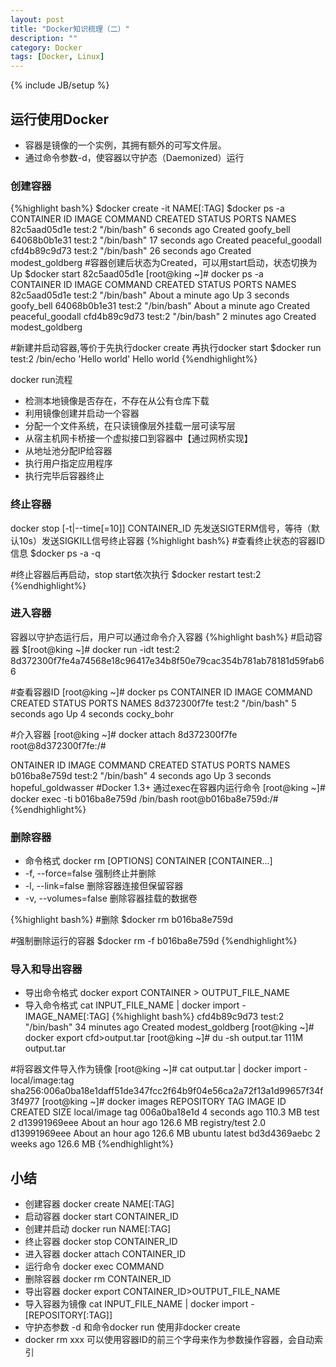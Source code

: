 ```yaml
---
layout: post
title: "Docker知识梳理（二）"
description: ""
category: Docker 
tags: [Docker, Linux]
---
```

{% include JB/setup %}
## 运行使用Docker
- 容器是镜像的一个实例，其拥有额外的可写文件层。
- 通过命令参数-d，使容器以守护态（Daemonized）运行

### 创建容器
{%highlight bash%}
$docker create -it NAME[:TAG]
$docker ps -a
CONTAINER ID        IMAGE               COMMAND             CREATED             STATUS              PORTS               NAMES
82c5aad05d1e        test:2              "/bin/bash"         6 seconds ago       Created                                 goofy_bell
64068b0b1e31        test:2              "/bin/bash"         17 seconds ago      Created                                 peaceful_goodall
cfd4b89c9d73        test:2              "/bin/bash"         26 seconds ago      Created                                 modest_goldberg
#容器创建后状态为Created，可以用start启动，状态切换为Up
$docker start 82c5aad05d1e
[root@king ~]# docker ps -a             
CONTAINER ID        IMAGE               COMMAND             CREATED              STATUS              PORTS               NAMES
82c5aad05d1e        test:2              "/bin/bash"         About a minute ago   Up 3 seconds                            goofy_bell
64068b0b1e31        test:2              "/bin/bash"         About a minute ago   Created                                 peaceful_goodall
cfd4b89c9d73        test:2              "/bin/bash"         2 minutes ago        Created                                 modest_goldberg

#新建并启动容器,等价于先执行docker create 再执行docker start
$docker run test:2 /bin/echo 'Hello world'
Hello world
{%endhighlight%}

docker run流程
- 检测本地镜像是否存在，不存在从公有仓库下载
- 利用镜像创建并启动一个容器
- 分配一个文件系统，在只读镜像层外挂载一层可读写层
- 从宿主机网卡桥接一个虚拟接口到容器中【通过网桥实现】
- 从地址池分配IP给容器
- 执行用户指定应用程序
- 执行完毕后容器终止

### 终止容器
docker stop [-t|--time[=10]] CONTAINER_ID 先发送SIGTERM信号，等待（默认10s）发送SIGKILL信号终止容器
{%highlight bash%}
#查看终止状态的容器ID信息
$docker ps -a -q

#终止容器后再启动，stop start依次执行
$docker restart test:2
{%endhighlight%}

### 进入容器
容器以守护态运行后，用户可以通过命令介入容器
{%highlight bash%}
#启动容器
$[root@king ~]# docker run -idt test:2
8d372300f7fe4a74568e18c96417e34b8f50e79cac354b781ab78181d59fab66

#查看容器ID
[root@king ~]# docker ps
CONTAINER ID        IMAGE               COMMAND             CREATED             STATUS              PORTS               NAMES
8d372300f7fe        test:2              "/bin/bash"         5 seconds ago       Up 4 seconds                            cocky_bohr

#介入容器
[root@king ~]# docker attach 8d372300f7fe
root@8d372300f7fe:/# 

ONTAINER ID        IMAGE               COMMAND             CREATED             STATUS              PORTS               NAMES
b016ba8e759d        test:2              "/bin/bash"         4 seconds ago       Up 3 seconds                            hopeful_goldwasser
#Docker 1.3+ 通过exec在容器内运行命令
[root@king ~]# docker exec -ti b016ba8e759d /bin/bash
root@b016ba8e759d:/# 
{%endhighlight%}

### 删除容器
- 命令格式 docker rm [OPTIONS] CONTAINER [CONTAINER...]
- -f, --force=false 强制终止并删除
- -l, --link=false 删除容器连接但保留容器
- -v, --volumes=false 删除容器挂载的数据卷

{%highlight bash%}
#删除
$docker rm b016ba8e759d

#强制删除运行的容器
$docker rm -f b016ba8e759d
{%endhighlight%}

### 导入和导出容器
- 导出命令格式 docker export CONTAINER > OUTPUT_FILE_NAME
- 导入命令格式 cat INPUT_FILE_NAME | docker import - IMAGE_NAME[:TAG]
{%highlight bash%}
cfd4b89c9d73        test:2              "/bin/bash"              34 minutes ago       Created                                             modest_goldberg
[root@king ~]# docker export cfd>output.tar
[root@king ~]# du -sh output.tar 
111M    output.tar

#将容器文件导入作为镜像
[root@king ~]# cat output.tar | docker import - local/image:tag
sha256:006a0ba18e1daff51de347fcc2f64b9f04e56ca2a72f13a1d99657f34f3f4977
[root@king ~]# docker images
REPOSITORY          TAG                 IMAGE ID            CREATED             SIZE
local/image         tag                 006a0ba18e1d        4 seconds ago       110.3 MB
test                2                   d13991969eee        About an hour ago   126.6 MB
registry/test       2.0                 d13991969eee        About an hour ago   126.6 MB
ubuntu              latest              bd3d4369aebc        2 weeks ago         126.6 MB
{%endhighlight%}

## 小结
- 创建容器 docker create NAME[:TAG]
- 启动容器 docker start CONTAINER_ID
- 创建并启动 docker run NAME[:TAG]
- 终止容器 docker stop CONTAINER_ID
- 进入容器 docker attach CONTAINER_ID
- 运行命令 docker exec COMMAND
- 删除容器 docker rm CONTAINER_ID
- 导出容器 docker export CONTAINER_ID>OUTPUT_FILE_NAME
- 导入容器为镜像 cat INPUT_FILE_NAME | docker import -  [REPOSITORY[:TAG]]
- 守护态参数 -d 和命令docker run 使用非docker create
- docker rm xxx  可以使用容器ID的前三个字母来作为参数操作容器，会自动索引

